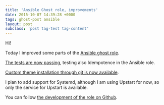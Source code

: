 ```yaml
---
title: 'Ansible Ghost role, improvements'
date: 2015-10-07 14:39:28 +0000
tags: ghost-post ansible
layout: post
subclass: 'post tag-test tag-content'
---
```

Hi!

Today I improved some parts of the [Ansible ghost role][ghost].

[The tests are now passing][travis], testing also Idempotence in the Ansible role.

[Custom theme installation through git is now available][readme].

I plan to add support for Systemd, although I am using Upstart for now, so only the service for Upstart is available.

You can follow [the development of the role on Github][ghost].


[travis]: https://travis-ci.org/javaguirre/ghost-ansible
[ghost]: https://github.com/javaguirre/ghost-ansible
[readme]: https://github.com/javaguirre/ghost-ansible/blob/master/README.md
